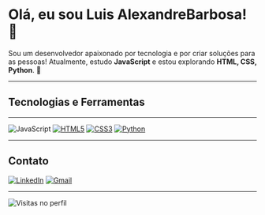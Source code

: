 # Olá, eu sou Luis AlexandreBarbosa! 👋

Sou um desenvolvedor apaixonado por tecnologia e por criar soluções para as pessoas! Atualmente, estudo **JavaScript** e estou explorando **HTML, CSS, Python**. 🚀

---

## Tecnologias e Ferramentas 
---

![JavaScript](https://img.shields.io/badge/-JavaScript-F7DF1E?style=flat-square&logo=javascript&logoColor=black)
[![HTML5](https://img.shields.io/badge/-HTML5-E34F26?style=flat-square&logo=html5&logoColor=white)](https://developer.mozilla.org/pt-BR/docs/Web/HTML)
[![CSS3](https://img.shields.io/badge/-CSS3-1572B6?style=flat-square&logo=css3&logoColor=white)](https://developer.mozilla.org/pt-BR/docs/Web/CSS)
[![Python](https://img.shields.io/badge/-Python-3776AB?style=flat-square&logo=python&logoColor=white)](https://www.python.org)


---

## Contato
[![LinkedIn](https://img.shields.io/badge/-LinkedIn-blue?style=flat-square&logo=linkedin&logoColor=white)](https://www.linkedin.com/in/luis-alexandre-barbosa-b8795b271/)
[![Gmail](https://img.shields.io/badge/-Email-red?style=flat-square&logo=gmail&logoColor=white)](ferreirabarbosaluis17@gmail.com)

---

![Visitas no perfil](https://komarev.com/ghpvc/?username=seu-usuario&color=blue)
